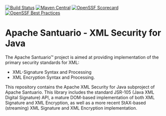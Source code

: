 [![Build Status](https://builds.apache.org/job/santuario/job/Santuario%20Java%20JDK11/badge/icon?subject=Build)](https://builds.apache.org/job/Santuario/job/Santuario%20Java%20JDK11/)
[![Maven Central](https://maven-badges.herokuapp.com/maven-central/org.apache.santuario/xmlsec/badge.svg)](https://maven-badges.herokuapp.com/maven-central/org.apache.santuario/xmlsec)
[![OpenSSF Scorecard](https://api.securityscorecards.dev/projects/github.com/apache/santuario-xml-security-java/badge)](https://api.securityscorecards.dev/projects/github.com/apache/santuario-xml-security-java)
[![OpenSSF Best Practices](https://bestpractices.coreinfrastructure.org/projects/6932/badge)](https://bestpractices.coreinfrastructure.org/projects/6932)

Apache Santuario - XML Security for Java
======================

The Apache Santuario™ project is aimed at providing implementation of the primary security standards for XML:

 * XML-Signature Syntax and Processing
 * XML Encryption Syntax and Processing.

This repository contains the Apache XML Security for Java subproject of Apache
Santuario. This library includes the standard JSR-105 (Java XML Digital
Signature) API, a mature DOM-based implementation of both XML Signature and
XML Encryption, as well as a more recent StAX-based (streaming) XML Signature
and XML Encryption implementation.
